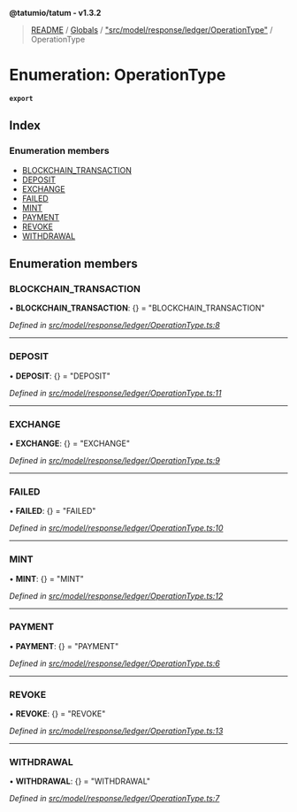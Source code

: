 **@tatumio/tatum - v1.3.2**

> [README](../README.md) / [Globals](../globals.md) / ["src/model/response/ledger/OperationType"](../modules/_src_model_response_ledger_operationtype_.md) / OperationType

# Enumeration: OperationType

**`export`** 

## Index

### Enumeration members

* [BLOCKCHAIN\_TRANSACTION](_src_model_response_ledger_operationtype_.operationtype.md#blockchain_transaction)
* [DEPOSIT](_src_model_response_ledger_operationtype_.operationtype.md#deposit)
* [EXCHANGE](_src_model_response_ledger_operationtype_.operationtype.md#exchange)
* [FAILED](_src_model_response_ledger_operationtype_.operationtype.md#failed)
* [MINT](_src_model_response_ledger_operationtype_.operationtype.md#mint)
* [PAYMENT](_src_model_response_ledger_operationtype_.operationtype.md#payment)
* [REVOKE](_src_model_response_ledger_operationtype_.operationtype.md#revoke)
* [WITHDRAWAL](_src_model_response_ledger_operationtype_.operationtype.md#withdrawal)

## Enumeration members

### BLOCKCHAIN\_TRANSACTION

•  **BLOCKCHAIN\_TRANSACTION**: {} = "BLOCKCHAIN\_TRANSACTION"

*Defined in [src/model/response/ledger/OperationType.ts:8](https://github.com/tatumio/tatum-js/blob/b9ab1e4/src/model/response/ledger/OperationType.ts#L8)*

___

### DEPOSIT

•  **DEPOSIT**: {} = "DEPOSIT"

*Defined in [src/model/response/ledger/OperationType.ts:11](https://github.com/tatumio/tatum-js/blob/b9ab1e4/src/model/response/ledger/OperationType.ts#L11)*

___

### EXCHANGE

•  **EXCHANGE**: {} = "EXCHANGE"

*Defined in [src/model/response/ledger/OperationType.ts:9](https://github.com/tatumio/tatum-js/blob/b9ab1e4/src/model/response/ledger/OperationType.ts#L9)*

___

### FAILED

•  **FAILED**: {} = "FAILED"

*Defined in [src/model/response/ledger/OperationType.ts:10](https://github.com/tatumio/tatum-js/blob/b9ab1e4/src/model/response/ledger/OperationType.ts#L10)*

___

### MINT

•  **MINT**: {} = "MINT"

*Defined in [src/model/response/ledger/OperationType.ts:12](https://github.com/tatumio/tatum-js/blob/b9ab1e4/src/model/response/ledger/OperationType.ts#L12)*

___

### PAYMENT

•  **PAYMENT**: {} = "PAYMENT"

*Defined in [src/model/response/ledger/OperationType.ts:6](https://github.com/tatumio/tatum-js/blob/b9ab1e4/src/model/response/ledger/OperationType.ts#L6)*

___

### REVOKE

•  **REVOKE**: {} = "REVOKE"

*Defined in [src/model/response/ledger/OperationType.ts:13](https://github.com/tatumio/tatum-js/blob/b9ab1e4/src/model/response/ledger/OperationType.ts#L13)*

___

### WITHDRAWAL

•  **WITHDRAWAL**: {} = "WITHDRAWAL"

*Defined in [src/model/response/ledger/OperationType.ts:7](https://github.com/tatumio/tatum-js/blob/b9ab1e4/src/model/response/ledger/OperationType.ts#L7)*
